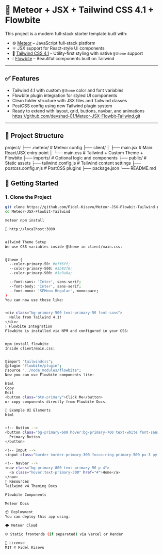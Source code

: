 # 🚀 Meteor + JSX + Tailwind CSS 4.1 + Flowbite

This project is a modern full-stack starter template built with:

- ⚙️ [Meteor](https://www.meteor.com/) – JavaScript full-stack platform
- ⚛️ JSX support for React-style UI components
- 🎨 [Tailwind CSS 4.1](https://tailwindcss.com/) – Utility-first styling with native `@theme` support
- 💧 [Flowbite](https://flowbite.com/) – Beautiful components built on Tailwind

---

## ✅ Features

- Tailwind 4.1 with custom `@theme` color and font variables
- Flowbite plugin integration for styled UI components
- Clean folder structure with JSX files and Tailwind classes
- PostCSS config using new Tailwind plugin system
- Ready to extend with layout, grid, buttons, navbar, and animations
https://github.com/devshad-01/Meteor-JSX-Flowbit-Tailwind.git
---

## 📁 Project Structure

project/
├── .meteor/ # Meteor config
├── client/
│ ├── main.jsx # Main React/JSX entry point
│ └── main.css # Tailwind + Custom Theme + Flowbite
├── imports/ # Optional logic and components
├── public/ # Static assets
├── tailwind.config.js # Tailwind content settings
├── postcss.config.mjs # PostCSS plugins
├── package.json
└── README.md

## 🧪 Getting Started

### 1. Clone the Project

```bash
git clone https://github.com/Fidel-Kisevu/Meteor-JSX-Flowbit-Tailwind.git
cd Meteor-JSX-Flowbit-Tailwind

meteor npm install

📍 http://localhost:3000


ailwind Theme Setup
We use CSS variables inside @theme in client/main.css:


@theme {
  --color-primary-50: #eff6ff;
  --color-primary-500: #3b82f6;
  --color-primary-900: #1e3a8a;

  --font-sans: 'Inter', sans-serif;
  --font-body: 'Inter', sans-serif;
  --font-mono: 'SFMono-Regular', monospace;
}
You can now use these like:


<div class="bg-primary-500 text-primary-50 font-sans">
  Hello from Tailwind 4.1!
</div>
💧 Flowbite Integration
Flowbite is installed via NPM and configured in your CSS:


npm install flowbite
Inside client/main.css:


@import "tailwindcss";
@plugin "flowbite/plugin";
@source "../node_modules/flowbite";
Now you can use Flowbite components like:

html
Copy
Edit
<button class="btn-primary">Click Me</button>
or copy components directly from Flowbite Docs.

🧰 Example UI Elements
html


<!-- Button -->
<button class="bg-primary-600 hover:bg-primary-700 text-white font-sans px-4 py-2 rounded">
  Primary Button
</button>

<!-- Input -->
<input class="border border-primary-300 focus:ring-primary-500 px-3 py-2 rounded" />

<!-- Navbar -->
<nav class="bg-primary-800 text-primary-50 p-4">
  <a class="hover:text-primary-300" href="#">Home</a>
</nav>
🔗 Resources
Tailwind v4 Theming Docs

Flowbite Components

Meteor Docs

📦 Deployment
You can deploy this app using:

🌩 Meteor Cloud

🌐 Static frontends (if separated) via Vercel or Render

🧾 License
MIT © Fidel Kisevu